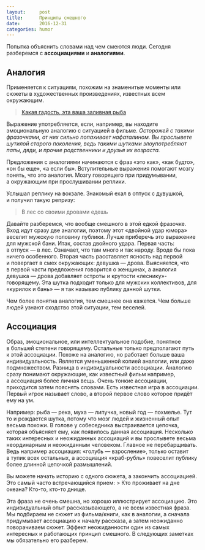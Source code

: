 ```yaml
---
layout:     post
title:      Принципы смешного
date:       2016-12-31
categories: humor
---
```


Попытка объяснить словами над чем смеются люди. Сегодня разберемся с&nbsp;**ассоциациями** и&nbsp;**аналогиями**.
## Аналогия 
Применяется к&nbsp;ситуациям, похожим на&nbsp;знаменитые моменты или сюжеты в&nbsp;художественных произведениях, известных всем окружающим. 

> [Какая гадость, эта ваша заливная рыба](https://youtu.be/RyvKNJ9mOTI)

Выражение употребляется, если, например, вы&nbsp;находите эмоциональную аналогию с&nbsp;ситуацией в&nbsp;фильме. *Осторожей с&nbsp;такими фразочками, от&nbsp;них сильно попахивает нафаталином. Вы&nbsp;прослывете шутилой старого поколения, ведь такими шутками злоупотребляют папы, дяди, и&nbsp;прочие родственники и&nbsp;друзья их&nbsp;возраста.*

Предложения с&nbsp;аналогиями начинаются с&nbsp;фраз &laquo;это как&raquo;, &laquo;как будто&raquo;, &laquo;он&nbsp;бы еще&raquo;, &laquo;а&nbsp;если&nbsp;бы&raquo;. Вступительные выражения помогают мозгу понять, что это аналогия. Мозгу говорящего при придумывании, а&nbsp;окружающим при прослушивании реплики.

Услышал реплику на&nbsp;вокзале. Знакомый ехал в&nbsp;отпуск с&nbsp;дувушкой, и&nbsp;получил такую репризу:

> В&nbsp;лес со&nbsp;своими дровами едешь

Давайте разберемся, что вообще смешного в&nbsp;этой едкой фразочке. Вход идут сразу две аналогии, поэтому этот &laquo;двойной удар юмора&raquo; веселит мужскую половину публики. Лучше приберечь это выражение для мужской бани. Итак, состав двойного удара. Первая часть: в&nbsp;отпуск&nbsp;&mdash; в&nbsp;лес. Означает, что там много и&nbsp;так народу. Вроде&nbsp;бы пока ничего особенного. Вторая часть расставляет ясность над первой и&nbsp;повергает в&nbsp;смех окружающих: девушка&nbsp;&mdash; дрова. Выясняется, что в&nbsp;первой части предложения говорится о&nbsp;женщинах, а&nbsp;аналогия девушка&nbsp;&mdash; дрова добавляет остроты и&nbsp;крутости &laquo;леснику&raquo;-говорящему. Эта шутка подходит только для мужских коллективов, для &laquo;курилок и&nbsp;бань&raquo;&nbsp;&mdash; я&nbsp;так называю публику данной шутки. 

Чем более понятна аналогия, тем смешнее она кажется. Чем больше людей узнают сходство этой ситуации, тем веселей.

## Ассоциация
Образ, эмоциональное, или интеллектуальное подобие, понятное в&nbsp;большей степени говорящему. Остальные только предполагают путь к&nbsp;этой ассоциации. Похоже на&nbsp;аналогию, но&nbsp;работает больше ваша индивидуальность. Является уменьшенной копией аналогии, или даже подмножеством. Разница в&nbsp;индивидуальности ассоциации. Аналогию сразу понимают окружающие, как известный фильм например, а&nbsp;ассоциация более личная вещь. Очень тонкие ассоциации, приходится затем пояснять словами. Есть известная игра в&nbsp;ассоциации. Первый игрок называет слово, а&nbsp;второй первое слово которое придёт ему на&nbsp;ум.

Например: рыба&nbsp;&mdash; река, муха&nbsp;&mdash; липучка, новый год&nbsp;&mdash; похмелье. Тут то&nbsp;и&nbsp;рождается шутка, потому что мозг людей и&nbsp;жизненный опыт весьма похожи. В&nbsp;голове у&nbsp;собеседника выстраивается цепочка, которая объясняет ему, как появилось данная ассоциация. Несколько таких интересных и&nbsp;неожиданных ассоциаций и&nbsp;вы&nbsp;прослывете весьма неординарным и&nbsp;неожиданным человеком. Главное не&nbsp;перебарщивать. Ведь например ассоциация: &laquo;голубь&nbsp;&mdash; взросление&raquo;, только оставит в&nbsp;тупик всех остальных, а&nbsp;ассоциация &laquo;краб-рубль&raquo; повеселит публику более длинной цепочкой размышлений.

Вы&nbsp;можете начать историю с&nbsp;одного сюжета, а&nbsp;закончить ассоциацией. Это самый часто встречающийся прием:
&gt; Кто проживает на&nbsp;дне океана? Кто-то, кто-то днище.

Эта фраза не&nbsp;очень смешна, но&nbsp;хорошо иллюстрирует ассоциацию. Это индивидуальный опыт рассказывающего, а&nbsp;не&nbsp;всем известная фраза. Мы&nbsp;подбираем не&nbsp;сюжет из&nbsp;фильма/книги, как в&nbsp;аналогии, а&nbsp;сначала придумывает ассоциацию к&nbsp;началу рассказа, а&nbsp;затем неожиданно поворачиваем сюжет. Эффект неожиданности один из&nbsp;самых интересных и&nbsp;работающих принцип смешного. В&nbsp;следующих заметках мы&nbsp;обязательно его разберем.
